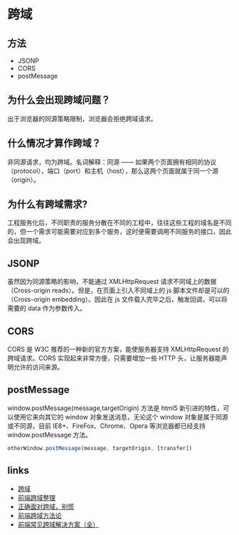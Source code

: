 # 跨域

## 方法

- JSONP
- CORS
- postMessage

## 为什么会出现跨域问题？

出于浏览器的同源策略限制，浏览器会拒绝跨域请求。

## 什么情况才算作跨域？

非同源请求，均为跨域。名词解释：同源 —— 如果两个页面拥有相同的协议（protocol），端口（port）和主机（host），那么这两个页面就属于同一个源（origin）。

## 为什么有跨域需求?

工程服务化后，不同职责的服务分散在不同的工程中，往往这些工程的域名是不同的，但一个需求可能需要对应到多个服务，这时便需要调用不同服务的接口，因此会出现跨域。

## JSONP

虽然因为同源策略的影响，不能通过 XMLHttpRequest 请求不同域上的数据（Cross-origin reads）。但是，在页面上引入不同域上的 js 脚本文件却是可以的（Cross-origin embedding）。因此在 js 文件载入完毕之后，触发回调，可以将需要的 data 作为参数传入。

## CORS

CORS 是 W3C 推荐的一种新的官方方案，能使服务器支持 XMLHttpRequest 的跨域请求。CORS 实现起来非常方便，只需要增加一些 HTTP 头，让服务器能声明允许的访问来源。

## postMessage

window.postMessage(message,targetOrigin) 方法是 html5 新引进的特性，可以使用它来向其它的 window 对象发送消息，无论这个 window 对象是属于同源或不同源，目前 IE8+、FireFox、Chrome、Opera 等浏览器都已经支持 window.postMessage 方法。

```js
otherWindow.postMessage(message, targetOrigin, [transfer])
```

## links

- [跨域](https://juejin.im/post/59c132415188256bb018e825)
- [前端跨域整理](https://juejin.im/post/5815f4abbf22ec006893b431#heading-7)
- [正确面对跨域，别慌](https://juejin.im/post/5a2f92c65188253e2470f16d)
- [前端跨域方法论](https://juejin.im/post/5b91d3be5188255c95380b5e)
- [前端常见跨域解决方案（全）](https://segmentfault.com/a/1190000011145364)
